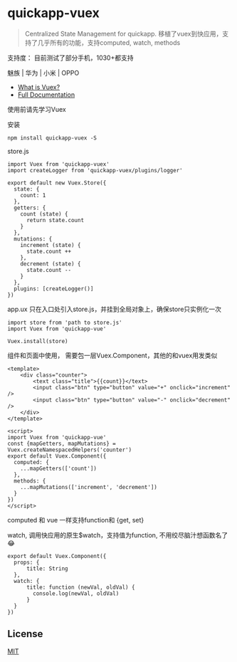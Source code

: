# quickapp-vuex

> Centralized State Management for quickapp.
> 移植了vuex到快应用，支持了几乎所有的功能，支持computed, watch, methods

支持度： 目前测试了部分手机，1030+都支持

魅族 | 华为 | 小米 | OPPO


- [What is Vuex?](https://vuex.vuejs.org/)
- [Full Documentation](http://vuex.vuejs.org/)

使用前请先学习Vuex

安装
```
npm install quickapp-vuex -S
```

store.js
```
import Vuex from 'quickapp-vuex'
import createLogger from 'quickapp-vuex/plugins/logger'

export default new Vuex.Store({
  state: {
    count: 1
  },
  getters: {
    count (state) {
      return state.count
    }
  },
  mutations: {
    increment (state) {
      state.count ++
    },
    decrement (state) {
      state.count --
    }
  },
  plugins: [createLogger()]
})
```

app.ux  只在入口处引入store.js，并挂到全局对象上，确保store只实例化一次
```
import store from 'path to store.js'
import Vuex from 'quickapp-vue'

Vuex.install(store)
```

组件和页面中使用， 需要包一层Vuex.Component，其他的和vuex用发类似
```
<template>
    <div class="counter">
        <text class="title">{{count}}</text>
        <input class="btn" type="button" value="+" onclick="increment" />
        <input class="btn" type="button" value="-" onclick="decrement" />
    </div>
</template>

<script>
import Vuex from 'quickapp-vue'
const {mapGetters, mapMutations} = Vuex.createNamespacedHelpers('counter')
export default Vuex.Component({
  computed: {
    ...mapGetters(['count'])
  },
  methods: {
    ...mapMutations(['increment', 'decrement'])
  }
})
</script>
```

computed 和 vue 一样支持function和 {get, set}

watch, 调用快应用的原生$watch，支持值为function, 不用绞尽脑汁想函数名了😂

```
export default Vuex.Component({
  props: {
      title: String
  },
  watch: {
      title: function (newVal, oldVal) {
        console.log(newVal, oldVal)
      }
  }
})
```

## License

[MIT](http://opensource.org/licenses/MIT)

